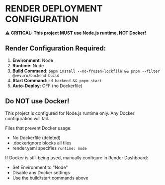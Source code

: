# RENDER DEPLOYMENT CONFIGURATION

⚠️ **CRITICAL: This project MUST use Node.js runtime, NOT Docker!**

## Render Configuration Required:

1. **Environment**: Node
2. **Runtime**: Node  
3. **Build Command**: `pnpm install --no-frozen-lockfile && pnpm --filter @vevurn/backend build`
4. **Start Command**: `cd backend && pnpm start`
5. **Auto-Deploy**: OFF (no Dockerfile)

## Do NOT use Docker!

This project is configured for Node.js runtime only. Any Docker configuration will fail.

Files that prevent Docker usage:
- No Dockerfile (deleted)
- .dockerignore blocks all files  
- render.yaml specifies `runtime: node`

If Docker is still being used, manually configure in Render Dashboard:
- Set Environment to "Node"
- Disable any Docker settings
- Use the build/start commands above
